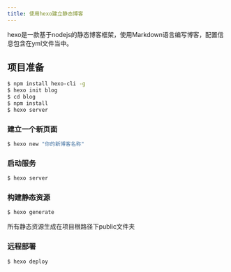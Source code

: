 ```yaml
---
title: 使用hexo建立静态博客
---
```

hexo是一款基于nodejs的静态博客框架，使用Markdown语言编写博客，配置信息包含在yml文件当中。

## 项目准备

``` bash
$ npm install hexo-cli -g
$ hexo init blog
$ cd blog
$ npm install
$ hexo server
```

### 建立一个新页面

``` bash
$ hexo new "你的新博客名称"
```

### 启动服务

``` bash
$ hexo server
```

### 构建静态资源

``` bash
$ hexo generate
```

所有静态资源生成在项目根路径下public文件夹

### 远程部署

``` bash
$ hexo deploy
```
